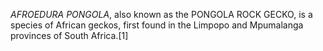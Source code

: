 _AFROEDURA PONGOLA_, also known as the PONGOLA ROCK GECKO, is a species of African geckos, first found in the Limpopo and Mpumalanga provinces of South Africa.[1]
